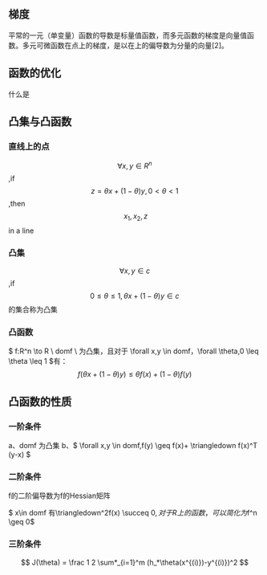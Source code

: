 ## 梯度

平常的一元（单变量）函数的导数是标量值函数，而多元函数的梯度是向量值函数。多元可微函数在点上的梯度，是以在上的偏导数为分量的向量[2]。

## 函数的优化

什么是

## 凸集与凸函数

### 直线上的点

$$ \forall x,y \in R^n $$ ,if $$ z = \theta x +(1-\theta)y,0<\theta<1 $$,then $$\ x_1,x_2,z $$ in a line 

### 凸集

$$ \forall x,y \in c $$ ,if $$ 0\leqslant\theta\leqslant 1,\theta x +(1-\theta)y \in c $$的集合称为凸集

###  凸函数

$ f:R^n \to R \ domf \ 为凸集，且对于 \forall x,y \in domf，\forall \theta,0 \leq \theta \leq 1  $有：
$$
f(\theta x+(1-\theta)y)\leq\theta f(x) +(1-\theta)f(y)
$$

## 凸函数的性质

### 一阶条件

a、domf 为凸集
b、$ \forall x,y \in domf,f(y) \geq f(x)+ \triangledown f(x)^T (y-x) $

### 二阶条件

f的二阶偏导数为f的Hessian矩阵

$ x\in domf 有\triangledown^2f(x) \succeq 0$,对于R上的函数，可以简化为$f^n \geq 0$

### 三阶条件

$$ J(\theta) = \frac 1 2 \sum*_{i=1}^m (h_*\theta(x^{(i)})-y^{(i)})^2 $$
